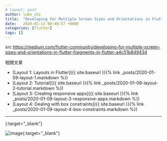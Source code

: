 ```yaml
---
# layout: post
author: luke_chi
title:  "Developing for Multiple Screen Sizes and Orientations in Flutter"
date:   2020-01-13 00:40:57 +0800
categories: [flutter]
tags: []
---
```


src <https://medium.com/flutter-community/developing-for-multiple-screen-sizes-and-orientations-in-flutter-fragments-in-flutter-a4c51b849434>

相關文章
* [Layout 1: Layouts in Flutter]({{ site.baseurl }}{% link _posts/2020-01-09-layout-1.markdown %})
* [Layout 2: Tutorial]({{ site.baseurl }}{% link _posts/2020-01-09-layout-2-tutorial.markdown %})
* [Layout 3: Creating responsive apps]({{ site.baseurl }}{% link _posts/2020-01-09-layout-3-responsive-apps.markdown %})
* [Layout 4: Dealing with box constraints]({{ site.baseurl }}{% link _posts/2020-01-09-layout-4-box-constraints.markdown %})



----

[](){:target="_blank"}

![image](){:target="_blank"}
